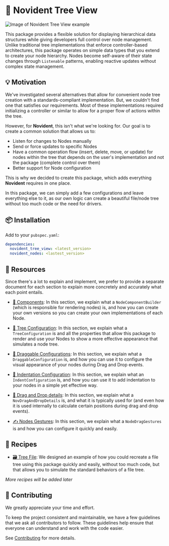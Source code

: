 # 🌳 Novident Tree View 

<p>
  <img 
    src="https://github.com/user-attachments/assets/f8900c61-438b-4742-b0aa-c383eb269b3e" 
    alt="Image of Novident Tree View example" 
  />
</p>

This package provides a flexible solution for displaying hierarchical data structures while giving developers full control over node management. Unlike traditional tree implementations that enforce controller-based architectures, this package operates on simple data types that you extend to create your node hierarchy. Nodes become self-aware of their state changes through `Listenable` patterns, enabling reactive updates without complex state management.

## 💡 Motivation 

We've investigated several alternatives that allow for convenient node tree creation with a standards-compliant implementation. But, we couldn't find one that satisfies our requirements. Most of these implementations required initializing a controller or similar to allow for a proper flow of actions within the tree.

However, for **Novident**, this isn't what we're looking for. Our goal is to create a common solution that allows us to:

* Listen for changes to Nodes manually
* Send or force updates to specific Nodes
* Have a common operation flow (insert, delete, move, or update) for nodes within the tree that depends on the user's implementation and not the package (complete control over them)
* Better support for Node configuration

This is why we decided to create this package, which adds everything **Novident** requires in one place. 

In this package, we can simply add a few configurations and leave everything else to it, as our own logic can create a beautiful file/node tree without too much code or the need for drivers.

## 📦 Installation 

Add to your `pubspec.yaml`:

```yaml
dependencies:
  novident_tree_view: <latest_version>
  novident_nodes: <lastest_version>
```


## 🔎 Resources

Since there's a lot to explain and implement, we prefer to provide a separate document for each section to explain more concretely and accurately what each point entails.

* [📲 Components](https://github.com/Novident/novident-tree-view/blob/master/doc/components.md): In this section, we explain what a `NodeComponentBuilder` (which is responsible for rendering nodes) is, and how you can create your own versions so you can create your own implementations of each Node.

* [🌲 Tree Configuration](https://github.com/Novident/novident-tree-view/blob/master/doc/tree_configuration.md): In this section, we explain what a `TreeConfiguration` is and all the properties that allow this package to render and use your Nodes to show a more effective appearance that simulates a node tree.

* [🤏 Draggable Configurations](https://github.com/Novident/novident-tree-view/blob/master/doc/draggable_configuration.md): In this section, we explain what a `DraggableConfiguration` is, and how you can use it to configure the visual appearance of your nodes during Drag and Drop events.

* [📏 Indentation Configuration](https://github.com/Novident/novident-tree-view/blob/master/doc/indentation_configuration.md): In this section, we explain what an `IndentConfiguration` is, and how you can use it to add indentation to your nodes in a simple yet effective way.

* [📜 Drag and Drop details](https://github.com/Novident/novident-tree-view/blob/master/doc/drag_and_drop_details.md): In this section, we explain what a `NovDragAndDropDetails` is, and what it is typically used for (and even how it is used internally to calculate certain positions during drag and drop events).

* [✍️ Nodes Gestures](https://github.com/Novident/novident-tree-view/blob/master/doc/nodes_gestures.md): In this section, we explain what a `NodeDragGestures` is and how you can configure it quickly and easily.

## 📝 Recipes

* [🗃️ Tree File](https://github.com/Novident/novident-tree-view/blob/master/doc/recipes/tree_file/tree_file.md): We designed an example of how you could recreate a file tree using this package quickly and easily, without too much code, but that allows you to simulate the standard behaviors of a file tree.

_More recipes will be added later_

## 🌳 Contributing

We greatly appreciate your time and effort.

To keep the project consistent and maintainable, we have a few guidelines that we ask all contributors to follow. These guidelines help ensure that everyone can understand and work with the code easier.

See [Contributing](https://github.com/Novident/novident-tree-view/blob/master/CONTRIBUTING.md) for more details.
